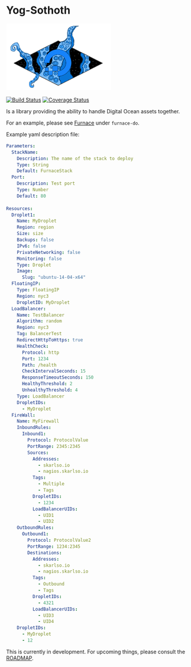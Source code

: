 # Yog-Sothoth

![Logo](img/yog_logo.png)

[![Build Status](https://travis-ci.org/Skarlso/yogsothoth.svg?branch=master)](https://travis-ci.org/Skarlso/yogsothoth)
[![Coverage Status](https://coveralls.io/repos/github/Skarlso/yogsothoth/badge.svg?branch=master)](https://coveralls.io/github/Skarlso/yogsothoth?branch=master)

Is a library providing the ability to handle Digital Ocean assets together.

For an example, please see [Furnace](https://github.com/Skarlso/go-furnace) under `furnace-do`.

Example yaml description file:

```yaml
Parameters:
  StackName:
    Description: The name of the stack to deploy
    Type: String
    Default: FurnaceStack
  Port:
    Description: Test port
    Type: Number
    Default: 80

Resources:
  Droplet1:
    Name: MyDroplet
    Region: region
    Size: size
    Backups: false
    IPv6: false
    PrivateNetworking: false
    Monitoring: false
    Type: Droplet
    Image:
      Slug: "ubuntu-14-04-x64"
  FloatingIP:
    Type: FloatingIP
    Region: nyc3
    DropletID: MyDroplet
  LoadBalancer:
    Name: TestBalancer
    Algorithm: random
    Region: nyc3
    Tag: BalancerTest
    RedirectHttpToHttps: true
    HealthCheck:
      Protocol: http
      Port: 1234
      Path: /health
      CheckIntervalSeconds: 15
      ResponseTimeoutSeconds: 150
      HealthyThreshold: 2
      UnhealthyThreshold: 4
    Type: LoadBalancer
    DropletIDs:
      - MyDroplet
  FireWall:
    Name: MyFirewall
    InboundRules:
      Inbound1:
        Protocol: ProtocolValue
        PortRange: 2345:2345
        Sources:
          Addresses:
            - skarlso.io
            - nagios.skarlso.io
          Tags:
            - Multiple
            - Tags
          DropletIDs:
            - 1234
          LoadBalancerUIDs:
            - UID1
            - UID2
    OutboundRules:
      Outbound1:
        Protocol: ProtocolValue2
        PortRange: 1234:2345
        Destinations:
          Addresses:
            - skarlso.io
            - nagios.skarlso.io
          Tags:
            - Outbound
            - Tags
          DropletIDs:
            - 4321
          LoadBalancerUIDs:
            - UID3
            - UID4
    DropletIDs:
      - MyDroplet
      - 12
```

This is currently in development. For upcoming things, please consult the [ROADMAP](./ROADMAP.md).
